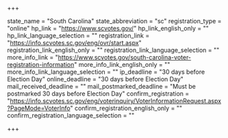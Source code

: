 +++

state_name = "South Carolina"
state_abbreviation = "sc"
registration_type = "online"
hp_link = "https://www.scvotes.gov/"
hp_link_english_only = ""
hp_link_language_selection = ""
registration_link = "https://info.scvotes.sc.gov/eng/ovr/start.aspx"
registration_link_english_only = ""
registration_link_language_selection = ""
more_info_link = "https://www.scvotes.gov/south-carolina-voter-registration-information"
more_info_link_english_only = ""
more_info_link_language_selection = ""
ip_deadline = "30 days before Election Day"
online_deadline = "30 days before Election Day"
mail_received_deadline = ""
mail_postmarked_deadline = "Must be postmarked 30 days before Election Day"
confirm_registration = "https://info.scvotes.sc.gov/eng/voterinquiry/VoterInformationRequest.aspx?PageMode=VoterInfo"
confirm_registration_english_only = ""
confirm_registration_language_selection = ""

+++